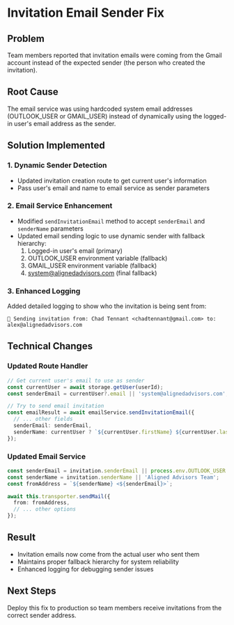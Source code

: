# Invitation Email Sender Fix

## Problem
Team members reported that invitation emails were coming from the Gmail account instead of the expected sender (the person who created the invitation).

## Root Cause
The email service was using hardcoded system email addresses (OUTLOOK_USER or GMAIL_USER) instead of dynamically using the logged-in user's email address as the sender.

## Solution Implemented

### 1. Dynamic Sender Detection
- Updated invitation creation route to get current user's information
- Pass user's email and name to email service as sender parameters

### 2. Email Service Enhancement  
- Modified `sendInvitationEmail` method to accept `senderEmail` and `senderName` parameters
- Updated email sending logic to use dynamic sender with fallback hierarchy:
  1. Logged-in user's email (primary)
  2. OUTLOOK_USER environment variable (fallback)
  3. GMAIL_USER environment variable (fallback)
  4. system@alignedadvisors.com (final fallback)

### 3. Enhanced Logging
Added detailed logging to show who the invitation is being sent from:
```
📧 Sending invitation from: Chad Tennant <chadtennant@gmail.com> to: alex@alignedadvisors.com
```

## Technical Changes

### Updated Route Handler
```typescript
// Get current user's email to use as sender
const currentUser = await storage.getUser(userId);
const senderEmail = currentUser?.email || 'system@alignedadvisors.com';

// Try to send email invitation
const emailResult = await emailService.sendInvitationEmail({
  // ... other fields
  senderEmail: senderEmail,
  senderName: currentUser ? `${currentUser.firstName} ${currentUser.lastName}` : 'Aligned Advisors Team',
});
```

### Updated Email Service
```typescript
const senderEmail = invitation.senderEmail || process.env.OUTLOOK_USER || process.env.GMAIL_USER || 'system@alignedadvisors.com';
const senderName = invitation.senderName || 'Aligned Advisors Team';
const fromAddress = `${senderName} <${senderEmail}>`;

await this.transporter.sendMail({
  from: fromAddress,
  // ... other options
});
```

## Result
- Invitation emails now come from the actual user who sent them
- Maintains proper fallback hierarchy for system reliability  
- Enhanced logging for debugging sender issues

## Next Steps
Deploy this fix to production so team members receive invitations from the correct sender address.